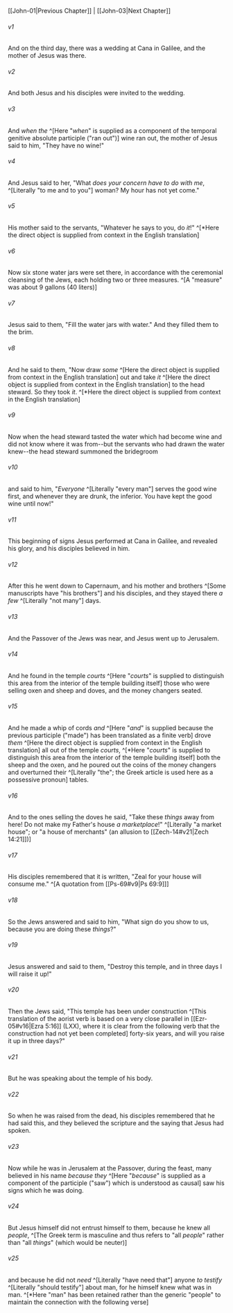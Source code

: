 ﻿---
aliases:
  - John 2
---

[[John-01|Previous Chapter]] | [[John-03|Next Chapter]]

###### v1
And on the third day, there was a wedding at Cana in Galilee, and the mother of Jesus was there.

###### v2
And both Jesus and his disciples were invited to the wedding.

###### v3
And _when the_ ^[Here "_when_" is supplied as a component of the temporal genitive absolute participle ("ran out")] wine ran out, the mother of Jesus said to him, "They have no wine!"

###### v4
And Jesus said to her, "What _does your concern have to do with me_, ^[Literally "to me and to you"] woman? My hour has not yet come."

###### v5
His mother said to the servants, "Whatever he says to you, do _it_!" ^[*Here the direct object is supplied from context in the English translation]

###### v6
Now six stone water jars were set there, in accordance with the ceremonial cleansing of the Jews, each holding two or three measures. ^[A "measure" was about 9 gallons (40 liters)]

###### v7
Jesus said to them, "Fill the water jars with water." And they filled them to the brim.

###### v8
And he said to them, "Now draw _some_ ^[Here the direct object is supplied from context in the English translation] out and take _it_ ^[Here the direct object is supplied from context in the English translation] to the head steward. So they took _it_. ^[*Here the direct object is supplied from context in the English translation]

###### v9
Now when the head steward tasted the water which had become wine and did not know where it was from--but the servants who had drawn the water knew--the head steward summoned the bridegroom

###### v10
and said to him, "_Everyone_ ^[Literally "every man"] serves the good wine first, and whenever they are drunk, the inferior. You have kept the good wine until now!"

###### v11
This beginning of signs Jesus performed at Cana in Galilee, and revealed his glory, and his disciples believed in him.

###### v12
After this he went down to Capernaum, and his mother and brothers ^[Some manuscripts have "his brothers"] and his disciples, and they stayed there _a few_ ^[Literally "not many"] days.

###### v13
And the Passover of the Jews was near, and Jesus went up to Jerusalem.

###### v14
And he found in the temple _courts_ ^[Here "_courts_" is supplied to distinguish this area from the interior of the temple building itself] those who were selling oxen and sheep and doves, and the money changers seated.

###### v15
And he made a whip of cords _and_ ^[Here "_and_" is supplied because the previous participle ("made") has been translated as a finite verb] drove _them_ ^[Here the direct object is supplied from context in the English translation] all out of the temple _courts_, ^[*Here "_courts_" is supplied to distinguish this area from the interior of the temple building itself] both the sheep and the oxen, and he poured out the coins of the money changers and overturned their ^[Literally "the"; the Greek article is used here as a possessive pronoun] tables.

###### v16
And to the ones selling the doves he said, "Take these _things_ away from here! Do not make my Father's house _a marketplace_!" ^[Literally "a market house"; or "a house of merchants" (an allusion to [[Zech-14#v21|Zech 14:21]])]

###### v17
His disciples remembered that it is written, "Zeal for your house will consume me." ^[A quotation from [[Ps-69#v9|Ps 69:9]]]

###### v18
So the Jews answered and said to him, "What sign do you show to us, because you are doing these _things_?"

###### v19
Jesus answered and said to them, "Destroy this temple, and in three days I will raise it up!"

###### v20
Then the Jews said, "This temple has been under construction ^[This translation of the aorist verb is based on a very close parallel in [[Ezr-05#v16|Ezra 5:16]] (LXX), where it is clear from the following verb that the construction had not yet been completed] forty-six years, and will you raise it up in three days?"

###### v21
But he was speaking about the temple of his body.

###### v22
So when he was raised from the dead, his disciples remembered that he had said this, and they believed the scripture and the saying that Jesus had spoken.

###### v23
Now while he was in Jerusalem at the Passover, during the feast, many believed in his name _because they_ ^[Here "_because_" is supplied as a component of the participle ("saw") which is understood as causal] saw his signs which he was doing.

###### v24
But Jesus himself did not entrust himself to them, because he knew all _people_, ^[The Greek term is masculine and thus refers to "all _people_" rather than "all _things_" (which would be neuter)]

###### v25
and because he did not _need_ ^[Literally "have need that"] anyone _to testify_ ^[Literally "should testify"] about man, for he himself knew what was in man. ^[*Here "man" has been retained rather than the generic "people" to maintain the connection with the following verse]